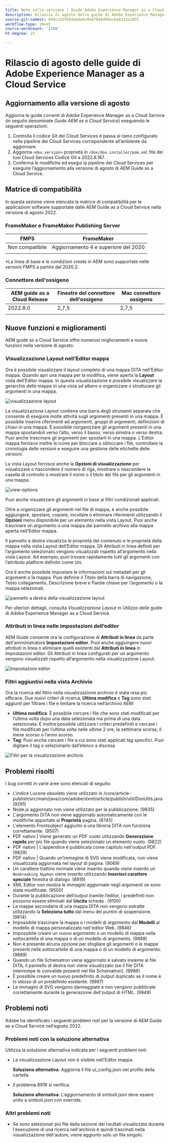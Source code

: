 ```yaml
---
title: Note sulla versione | Guide Adobe Experience Manager as a Cloud Service, agosto 2022
description: Rilascio di agosto delle guide di Adobe Experience Manager as a Cloud Service
source-git-commit: d49ccb3f654dede0c0447849d89ecbab333a1055
workflow-type: tm+mt
source-wordcount: '1156'
ht-degree: 2%

---
```


# Rilascio di agosto delle guide di Adobe Experience Manager as a Cloud Service

## Aggiornamento alla versione di agosto

Aggiorna le guide correnti di Adobe Experience Manager as a Cloud Service (in seguito denominate *Guide AEM as a Cloud Service*) eseguendo le seguenti operazioni:
1. Controlla il codice Git dei Cloud Services e passa al ramo configurato nella pipeline dei Cloud Services corrispondente all’ambiente da aggiornare.
2. Aggiorna `<dox.version>` proprietà in `/dox/dox.installer/pom.xml` file dei tuoi Cloud Services Codice Git a 2022.8.167.
3. Conferma le modifiche ed esegui la pipeline dei Cloud Services per eseguire l’aggiornamento alla versione di agosto di AEM Guide as a Cloud Service.

## Matrice di compatibilità

In questa sezione viene elencata la matrice di compatibilità per le applicazioni software supportate dalle AEM Guide as a Cloud Service nella versione di agosto 2022.

### FrameMaker e FrameMaker Publishing Server

| FMPS | FrameMaker |
| --- | --- |
| Non compatibile | Aggiornamento 4 e superiore del 2020 |
|  |  |

*La linea di base e le condizioni create in AEM sono supportate nelle versioni FMPS a partire dal 2020.2.

### Connettore dell&#39;ossigeno

| AEM guide as a Cloud Release | Finestre del connettore dell&#39;ossigeno | Mac connettore ossigeno |
| --- | --- | --- |
| 2022.8.0 | 2,7,5 | 2,7,5 |
|  |  |  |


## Nuove funzioni e miglioramenti

AEM guide as a Cloud Service offre numerosi miglioramenti e nuove funzioni nella versione di agosto:

### Visualizzazione Layout nell’Editor mappa

Ora è possibile visualizzare il layout completo di una mappa DITA nell&#39;Editor mappa. Quando apri una mappa per la modifica, viene aperta la **Layout** vista dell’Editor mappa. In questa visualizzazione è possibile visualizzare la gerarchia delle mappe in una vista ad albero e organizzare o strutturare gli argomenti in una mappa.

![visualizzazione layout](assets/layout-view-map.png)

La visualizzazione Layout contiene una barra degli strumenti separata che consente di eseguire molte attività sugli argomenti presenti in una mappa.
È possibile inserire riferimenti ad argomenti, gruppi di argomenti, definizioni di chiavi in una mappa. È possibile riorganizzare gli argomenti presenti in una mappa spostandoli verso l’alto, verso il basso, verso sinistra o verso destra. Puoi anche trascinare gli argomenti per spostarli in una mappa. L’Editor mappa fornisce inoltre le icone per bloccare o sbloccare i file, controllare la cronologia delle versioni e eseguire una gestione delle etichette delle versioni.


La vista Layout fornisce anche la **Opzioni di visualizzazione** per visualizzare o nascondere il numero di riga, mostrare o nascondere la casella di controllo o mostrare il nome o il titolo del file per gli argomenti in una mappa.


![view-options](assets/view-options.png)

Puoi anche visualizzare gli argomenti in base ai filtri condizionali applicati.

Oltre a organizzare gli argomenti nel file di mappa, è anche possibile aggiungere, spostare, copiare, incollare o eliminare riferimenti utilizzando il **Opzioni** menu disponibile per un elemento nella vista Layout. Puoi anche trascinare un argomento o una mappa dal pannello archivio alla mappa aperta nell’Editor mappa.

Il pannello a destra visualizza le proprietà del contenuto e le proprietà della mappa nella vista Layout dell’Editor mappa. Gli Attributi in linea definiti per l’argomento selezionato vengono visualizzati rispetto all’argomento nella vista Layout. Ad esempio, puoi trovare rapidamente tutti gli argomenti con l’attributo platform definito come `IOS`.

Ora è anche possibile impostare le informazioni sui metadati per gli argomenti o la mappa. Puoi definire il Titolo della barra di navigazione, Testo collegamento, Descrizione breve e Parole chiave per l’argomento o la mappa selezionati.

![pannello a destra della visualizzazione layout](assets/layout-inline-attributes.png)

Per ulteriori dettagli, consulta *Visualizzazione Layout* in Utilizzo delle guide di Adobe Experience Manager as a Cloud Service.

### Attributi in linea nelle impostazioni dell’editor

AEM Guide consente ora la configurazione di **Attributi in linea** da parte dell&#39;amministratore **Impostazioni editor**. Puoi anche aggiungere nuovi attributi in linea o eliminare quelli esistenti dal **Attributi in linea** in Impostazioni editor.
Gli Attributi in linea configurati per un argomento vengono visualizzati rispetto all’argomento nella visualizzazione Layout.

![Impostazioni editor](assets/editor-settings-inline-attributes.png)


### Filtri aggiuntivi nella vista Archivio

Ora la ricerca del filtro nella visualizzazione archivio è stata resa più efficace. Due nuovi criteri di ricerca, **Ultima modifica** e **Tag** sono stati aggiunti per filtrare i file e limitare la ricerca nell’archivio AEM:
* **Ultima modifica**: È possibile cercare i file che sono stati modificati per l’ultima volta dopo una data selezionata ma prima di una data selezionata. È inoltre possibile utilizzare i criteri predefiniti e cercare i file modificati per l’ultima volta nelle ultime 2 ore, la settimana scorsa, il mese scorso o l’anno scorso.
* **Tag**: Puoi anche cercare i file a cui sono stati applicati tag specifici. Puoi digitare il tag o selezionarlo dall’elenco a discesa.

![Filtri per la visualizzazione archivio](assets/repo-filter-search.png)


## Problemi risolti

I bug corretti in varie aree sono elencati di seguito:

* L&#39;indice Lucene obsoleto viene utilizzato in /core/article-publish/src/main/java/com/adobe/dxml/article/publish/util/DoxUtils.java (9291)
* Node.js aggiornato non viene utilizzato per la pubblicazione. (9835)
* L&#39;argomento DITA non viene aggiornato automaticamente con le modifiche apportate al **Proprietà** pagina. (8745)
* L&#39;elemento Frontsubject aggiunto a una libreria DITA non funziona correttamente. (9507)
* PDF nativo | Viene generato un PDF vuoto utilizzando **Generazione rapida** per più file quando viene selezionato un elemento vuoto. (9822)
* PDF nativo | L&#39;appendice è pubblicata come capitolo nell&#39;output PDF. (9829)
* PDF nativo | Quando un’immagine di SVG viene modificata, non viene visualizzata aggiornata nel layout di pagina. (9069)
* Un carattere trattino normale viene inserito quando viene inserito un `Nonbreaking Hyphen` viene inserito utilizzando **Inserisci carattere speciale** finestra di dialogo. (8919)
* XML Editor non mostra le immagini aggiornate negli argomenti se sono state modificate. (9500)
* Durante la pubblicazione dell’output tramite l’editor, i predefiniti non possono essere eliminati dal **Uscita** scheda . (9100)
* Le mappe secondarie di una mappa DITA non vengono estratte utilizzando la **Seleziona tutto** dal menu dei puntini di sospensione. (9814)
* Impossibile trascinare la mappa o i modelli di argomento dal **Modelli** al modello di mappa personalizzato nell&#39;editor Web. (9846)
* Impossibile creare un nuovo argomento o un modello di mappa nella sottocartella di una mappa o di un modello di argomento. (9888)
* Non è presente alcuna opzione per sfogliare gli argomenti o le mappe presenti nelle sottocartelle di una mappa o di un modello di argomento. (9889)
* Quando un file Schematron viene aggiornato e salvato insieme al file DITA, il pannello di destra non viene visualizzato (se il file DITA interrompe le convalide presenti nel file Schematron). (9986)
* È possibile creare un nuovo predefinito di output duplicato se il nome è lo stesso di un predefinito esistente. (9997)
* Le immagini di SVG vengono danneggiate e non vengono pubblicate correttamente durante la generazione dell&#39;output di HTML. (9949)


## Problemi noti

Adobe ha identificato i seguenti problemi noti per la versione di AEM Guide as a Cloud Service nell’agosto 2022.

### Problemi noti con la soluzione alternativa

Utilizza la soluzione alternativa indicata per i seguenti problemi noti:

* La visualizzazione Layout non è visibile nell’Editor mappa.

   **Soluzione alternativa**: Aggiorna il file ui_config.json nel profilo della cartella.

* Il problema 8919 si verifica.

   **Soluzione alternativa**: L’aggiornamento di simboli.json deve essere unito a simboli.json con override.

### Altri problemi noti

* Se sono selezionati più file dalla sezione dei risultati visualizzata durante l&#39;esecuzione di una ricerca nell&#39;archivio e quindi trascinati nella visualizzazione dell&#39;autore, viene aggiunto solo un file singolo.
